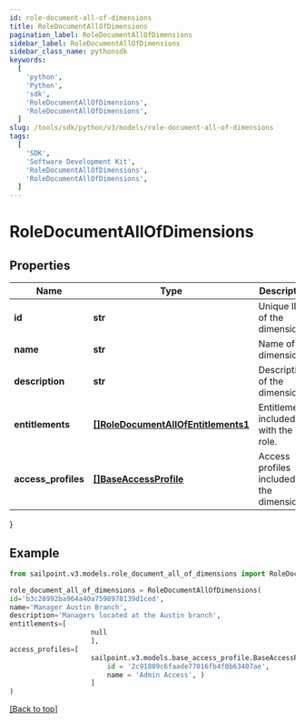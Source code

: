 ```yaml
---
id: role-document-all-of-dimensions
title: RoleDocumentAllOfDimensions
pagination_label: RoleDocumentAllOfDimensions
sidebar_label: RoleDocumentAllOfDimensions
sidebar_class_name: pythonsdk
keywords:
  [
    'python',
    'Python',
    'sdk',
    'RoleDocumentAllOfDimensions',
    'RoleDocumentAllOfDimensions',
  ]
slug: /tools/sdk/python/v3/models/role-document-all-of-dimensions
tags:
  [
    'SDK',
    'Software Development Kit',
    'RoleDocumentAllOfDimensions',
    'RoleDocumentAllOfDimensions',
  ]
---
```


# RoleDocumentAllOfDimensions

## Properties

| Name | Type | Description | Notes |
| --- | --- | --- | --- |
| **id** | **str** | Unique ID of the dimension. | [optional] |
| **name** | **str** | Name of the dimension. | [optional] |
| **description** | **str** | Description of the dimension. | [optional] |
| **entitlements** | [**[]RoleDocumentAllOfEntitlements1**](role-document-all-of-entitlements1) | Entitlements included with the role. | [optional] |
| **access_profiles** | [**[]BaseAccessProfile**](base-access-profile) | Access profiles included in the dimension. | [optional] |

}

## Example

```python
from sailpoint.v3.models.role_document_all_of_dimensions import RoleDocumentAllOfDimensions

role_document_all_of_dimensions = RoleDocumentAllOfDimensions(
id='b3c28992ba964a40a7598978139d1ced',
name='Manager Austin Branch',
description='Managers located at the Austin branch',
entitlements=[
                    null
                    ],
access_profiles=[
                    sailpoint.v3.models.base_access_profile.BaseAccessProfile(
                        id = '2c91809c6faade77016fb4f0b63407ae',
                        name = 'Admin Access', )
                    ]
)

```

[[Back to top]](#)
